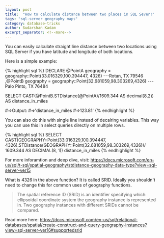 ```yaml
---
layout: post
title:  "How to calculate distance between two places in SQL Sever!"
tags: "sql-server geography maps"
category: database-tricks
author: Sudarshan Kadam
excerpt_separator: <!--more-->
---
```


You can easily calculate straight line distance between two locations using SQL Server if you have latitude and longitude of both locations.

Here is a simple example:

{% highlight sql %}
DECLARE @PointA geography = geography::Point(33.016329,100.394447, 4326) ---Rotan, TX 79546
,@PointB geography = geography::Point(32.681059,98.303269,4326) ---Palo Pinto, TX 76484

SELECT CAST(@PointB.STDistance(@PointA)/1609.344 AS decimal(8,2)) AS distance_in_miles

#=>Output:
#=>'distance_in_miles
#=>123.81' 
{% endhighlight %}

You can also do this with single line instead of decalring variables. This way you can use this in select queries directly on multiple rows.

{% highlight sql %}
SELECT CAST(GEOGRAPHY::Point(33.016329,100.394447, 4326).STDistance(GEOGRAPHY::Point(32.681059,98.303269,4326))/ 1609.344 AS DECIMAL(8, 1)) distance_in_miles
{% endhighlight %}

For more inforamtion and deep dive, visit:
https://docs.microsoft.com/en-us/sql/t-sql/spatial-geography/stdistance-geography-data-type?view=sql-server-ver15
<!--more-->

What is 4326 in the above function? It is called SRID. Ideally you shouldn't need to change this for common uses of geography functions.
>The spatial reference ID (SRID) is an identifier specifying which ellipsoidal coordinate system the geography instance is represented in. Two geography instances with different SRIDs cannot be compared.

Read more here: https://docs.microsoft.com/en-us/sql/relational-databases/spatial/create-construct-and-query-geography-instances?view=sql-server-ver16#supportedsrid
